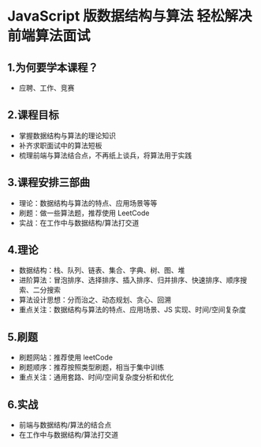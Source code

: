 # JavaScript 版数据结构与算法 轻松解决前端算法面试

## 1.为何要学本课程？

- 应聘、工作、竞赛

## 2.课程目标

- 掌握数据结构与算法的理论知识
- 补齐求职面试中的算法短板
- 梳理前端与算法结合点，不再纸上谈兵，将算法用于实践

## 3.课程安排三部曲

- 理论：数据结构与算法的特点、应用场景等等
- 刷题：做一些算法题，推荐使用 LeetCode
- 实战：在工作中与数据结构/算法打交道

## 4.理论

- 数据结构：栈、队列、链表、集合、字典、树、图、堆
- 进阶算法：冒泡排序、选择排序、插入排序、归并排序、快速排序、顺序搜索、二分搜索
- 算法设计思想：分而治之、动态规划、贪心、回溯
- 重点关注：数据结构与算法的特点、应用场景、JS 实现、时间/空间复杂度

## 5.刷题

- 刷题网站：推荐使用 leetCode
- 刷题顺序：推荐按照类型刷题，相当于集中训练
- 重点关注：通用套路、时间/空间复杂度分析和优化

## 6.实战

- 前端与数据结构/算法的结合点
- 在工作中与数据结构/算法打交道
